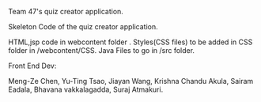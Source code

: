 
Team 47's quiz creator application.


Skeleton Code of the quiz creator application.

HTML,jsp code in webcontent folder .
Styles(CSS files) to be added in CSS folder in /webcontent/CSS.
Java Files to go in /src folder.


Front End Dev:

Meng-Ze Chen,
Yu-Ting Tsao,
Jiayan Wang,
Krishna Chandu Akula,
Sairam Eadala,
Bhavana vakkalagadda,
Suraj Atmakuri.
